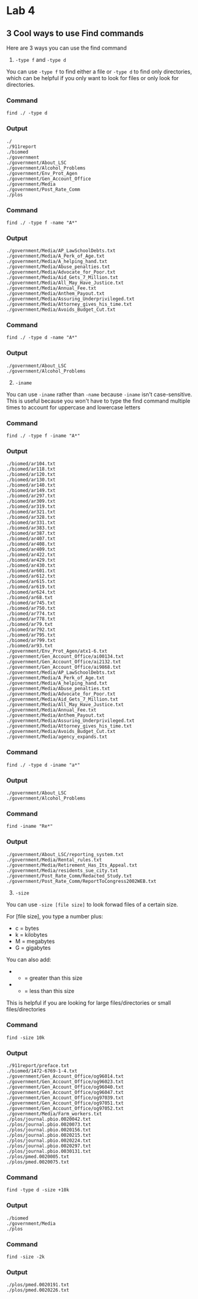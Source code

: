 # Lab 4

## 3 Cool ways to use Find commands

Here are 3 ways you can use the find command

1. `-type f` and `-type d`

You can use `-type f` to find either a file or `-type d` to find only directories, which can be helpful if you only want to look for files or only look for directories.

### Command

```
find ./ -type d
```

### Output

```
./
./911report
./biomed
./government
./government/About_LSC
./government/Alcohol_Problems
./government/Env_Prot_Agen
./government/Gen_Account_Office
./government/Media
./government/Post_Rate_Comm
./plos
```

### Command
```
find ./ -type f -name "A*"
```

### Output

```
./government/Media/AP_LawSchoolDebts.txt
./government/Media/A_Perk_of_Age.txt
./government/Media/A_helping_hand.txt
./government/Media/Abuse_penalties.txt
./government/Media/Advocate_for_Poor.txt
./government/Media/Aid_Gets_7_Million.txt
./government/Media/All_May_Have_Justice.txt
./government/Media/Annual_Fee.txt
./government/Media/Anthem_Payout.txt
./government/Media/Assuring_Underprivileged.txt
./government/Media/Attorney_gives_his_time.txt
./government/Media/Avoids_Budget_Cut.txt
```

### Command
```
find ./ -type d -name "A*"
```

### Output
```
./government/About_LSC
./government/Alcohol_Problems
```

2. `-iname`

You can use `-iname` rather than `-name` because `-iname` isn't case-sensitive. This is useful because you won't have to type the find command multiple times to account for uppercase and lowercase letters

### Command
 ```
find ./ -type f -iname "A*"
 ```

 ### Output
 ```
./biomed/ar104.txt
./biomed/ar118.txt
./biomed/ar120.txt
./biomed/ar130.txt
./biomed/ar140.txt
./biomed/ar149.txt
./biomed/ar297.txt
./biomed/ar309.txt
./biomed/ar319.txt
./biomed/ar321.txt
./biomed/ar328.txt
./biomed/ar331.txt
./biomed/ar383.txt
./biomed/ar387.txt
./biomed/ar407.txt
./biomed/ar408.txt
./biomed/ar409.txt
./biomed/ar422.txt
./biomed/ar429.txt
./biomed/ar430.txt
./biomed/ar601.txt
./biomed/ar612.txt
./biomed/ar615.txt
./biomed/ar619.txt
./biomed/ar624.txt
./biomed/ar68.txt
./biomed/ar745.txt
./biomed/ar750.txt
./biomed/ar774.txt
./biomed/ar778.txt
./biomed/ar79.txt
./biomed/ar792.txt
./biomed/ar795.txt
./biomed/ar799.txt
./biomed/ar93.txt
./government/Env_Prot_Agen/atx1-6.txt
./government/Gen_Account_Office/ai00134.txt
./government/Gen_Account_Office/ai2132.txt
./government/Gen_Account_Office/ai9868.txt
./government/Media/AP_LawSchoolDebts.txt
./government/Media/A_Perk_of_Age.txt
./government/Media/A_helping_hand.txt
./government/Media/Abuse_penalties.txt
./government/Media/Advocate_for_Poor.txt
./government/Media/Aid_Gets_7_Million.txt
./government/Media/All_May_Have_Justice.txt
./government/Media/Annual_Fee.txt
./government/Media/Anthem_Payout.txt
./government/Media/Assuring_Underprivileged.txt
./government/Media/Attorney_gives_his_time.txt
./government/Media/Avoids_Budget_Cut.txt
./government/Media/agency_expands.txt
 ```

 ### Command
 ```
 find ./ -type d -iname "a*"
 ```

 ### Output
 ```
./government/About_LSC
./government/Alcohol_Problems
 ```

 ### Command
 ```
find -iname "Re*"
 ```

 ### Output
```
./government/About_LSC/reporting_system.txt
./government/Media/Rental_rules.txt
./government/Media/Retirement_Has_Its_Appeal.txt
./government/Media/residents_sue_city.txt
./government/Post_Rate_Comm/Redacted_Study.txt
./government/Post_Rate_Comm/ReportToCongress2002WEB.txt
```

3. `-size`

You can use `-size [file size]` to look forwad files of a certain size. 

For [file size], you type a number plus:

* c = bytes
* k = kilobytes
* M = megabytes
* G = gigabytes

You can also add:

* + = greater than this size
* - = less than this size

This is helpful if you are looking for large files/directories or small files/directories

### Command
```
find -size 10k
```

### Output

```
./911report/preface.txt
./biomed/1472-6769-1-4.txt
./government/Gen_Account_Office/og96014.txt
./government/Gen_Account_Office/og96023.txt
./government/Gen_Account_Office/og96040.txt
./government/Gen_Account_Office/og96047.txt
./government/Gen_Account_Office/og97039.txt
./government/Gen_Account_Office/og97051.txt
./government/Gen_Account_Office/og97052.txt
./government/Media/Farm_workers.txt
./plos/journal.pbio.0020042.txt
./plos/journal.pbio.0020073.txt
./plos/journal.pbio.0020156.txt
./plos/journal.pbio.0020215.txt
./plos/journal.pbio.0020224.txt
./plos/journal.pbio.0020297.txt
./plos/journal.pbio.0030131.txt
./plos/pmed.0020005.txt
./plos/pmed.0020075.txt
```

### Command
```
find -type d -size +10k
```

### Output
```
./biomed
./government/Media
./plos
```

### Command
```
find -size -2k
```

### Output
```
./plos/pmed.0020191.txt
./plos/pmed.0020226.txt
```